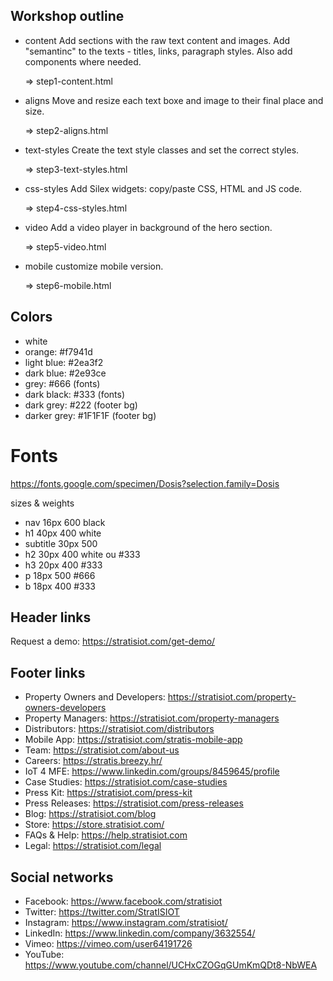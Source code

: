 ## Workshop outline

* content
  Add sections with the raw text content and images. Add "semantinc" to the texts - titles, links, paragraph styles. Also add components where needed.
  
  => step1-content.html
* aligns
  Move and resize each text boxe and image to their final place and size.
  
  => step2-aligns.html
* text-styles
  Create the text style classes and set the correct styles.
  
  => step3-text-styles.html
* css-styles
  Add Silex widgets: copy/paste CSS, HTML and JS code.
  
  => step4-css-styles.html
* video
  Add a video player in background of the hero section.
  
  => step5-video.html
* mobile
  customize mobile version.
  
  => step6-mobile.html

## Colors

* white
* orange: #f7941d
* light blue: #2ea3f2
* dark blue: #2e93ce
* grey: #666 (fonts)
* dark black: #333 (fonts)
* dark grey: #222 (footer bg)
* darker grey: #1F1F1F (footer bg)

# Fonts

https://fonts.google.com/specimen/Dosis?selection.family=Dosis

sizes & weights
* nav 16px 600 black
* h1 40px 400 white
* subtitle 30px 500
* h2 30px 400 white ou #333
* h3 20px 400 #333
* p 18px 500 #666
* b 18px 400 #333

## Header links

Request a demo: https://stratisiot.com/get-demo/

## Footer links

* Property Owners and Developers: https://stratisiot.com/property-owners-developers
* Property Managers: https://stratisiot.com/property-managers
* Distributors: https://stratisiot.com/distributors
* Mobile App: https://stratisiot.com/stratis-mobile-app
* Team: https://stratisiot.com/about-us
* Careers: https://stratis.breezy.hr/
* IoT 4 MFE: https://www.linkedin.com/groups/8459645/profile
* Case Studies: https://stratisiot.com/case-studies
* Press Kit: https://stratisiot.com/press-kit
* Press Releases: https://stratisiot.com/press-releases
* Blog: https://stratisiot.com/blog
* Store: https://store.stratisiot.com/
* FAQs & Help: https://help.stratisiot.com
* Legal: https://stratisiot.com/legal

## Social networks

* Facebook: https://www.facebook.com/stratisiot
* Twitter: https://twitter.com/StratISIOT
* Instagram: https://www.instagram.com/stratisiot/
* LinkedIn: https://www.linkedin.com/company/3632554/
* Vimeo: https://vimeo.com/user64191726
* YouTube: https://www.youtube.com/channel/UCHxCZOGqGUmKmQDt8-NbWEA
